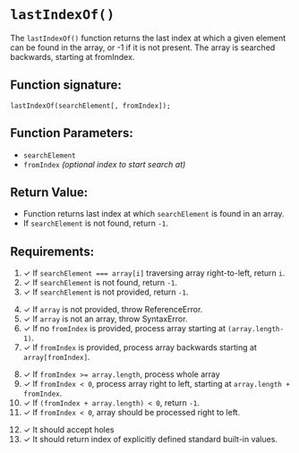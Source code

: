 # `lastIndexOf()`
The `lastIndexOf()` function returns the last index at which a given element can be found in the array, or -1 if it is not present. The array is searched backwards, starting at fromIndex.

## Function signature:
    lastIndexOf(searchElement[, fromIndex]);

## Function Parameters:
- `searchElement`
- `fromIndex` _(optional index to start search at)_

## Return Value:
- Function returns last index at which `searchElement` is found in an array.
- If `searchElement` is not found, return `-1`.

## Requirements:
<!-- 1. Basic Returns -->
1. ✓ If `searchElement === array[i]` traversing array right-to-left, return `i`.
2. ✓ If `searchElement` is not found, return `-1`.
3. ✓ If `searchElement` is not provided, return `-1`.

<!-- 2. Arguement Handling -->
4. ✓ If `array` is not provided, throw ReferenceError.
5. ✓ If `array` is not an array, throw SyntaxError.
6. ✓ If no `fromIndex` is provided, process array starting at `(array.length-1)`.
7. ✓ If `fromIndex` is provided, process array backwards starting at `array[fromIndex]`.

<!-- 3. Functionality -->
8. ✓ If `fromIndex >= array.length`, process whole array 
9. ✓ If `fromIndex < 0`, process array right to left, starting at `array.length + fromIndex`. 
10. ✓ If `(fromIndex + array.length) < 0`, return `-1`.
11. ✓ If `fromIndex < 0`, array should be processed right to left.

<!-- 4. Edge Cases -->
12. ✓ It should accept holes
13. ✓ It should return index of explicitly defined standard built-in values.